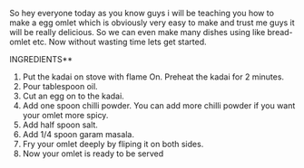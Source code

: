 So hey everyone today as you know guys i will be teaching you how to make a egg omlet which is obviously very easy to make and trust me guys it will be really delicious. So we can even make many dishes using like bread-omlet etc. Now without wasting time lets get started.

INGREDIENTS**

1) Put the kadai on stove with flame On. Preheat the kadai for 2 minutes.
2) Pour tablespoon oil.
3) Cut an egg on to the kadai.
4) Add one spoon chilli powder. You can add more chilli powder if you want your omlet more spicy.
5) Add half spoon salt.
6) Add 1/4 spoon garam masala.
7) Fry your omlet deeply by fliping it on both sides.
8) Now your omlet is ready to be served

